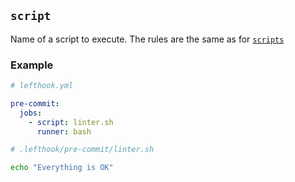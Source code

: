## `script`

Name of a script to execute. The rules are the same as for [`scripts`](./Scripts.md)

### Example

```yml
# lefthook.yml

pre-commit:
  jobs:
    - script: linter.sh
      runner: bash
```

```bash
# .lefthook/pre-commit/linter.sh

echo "Everything is OK"
```
